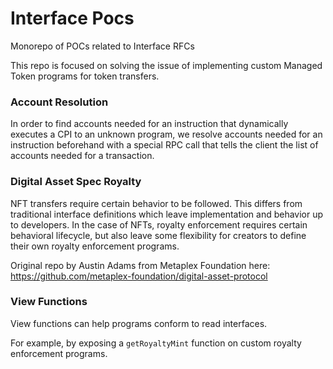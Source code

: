 # Interface Pocs
Monorepo of POCs related to Interface RFCs

This repo is focused on solving the issue of implementing custom Managed Token programs for token transfers.

### Account Resolution

In order to find accounts needed for an instruction that dynamically executes a CPI to an unknown program, we resolve accounts needed for an instruction beforehand with a special RPC call that tells the client the list of accounts needed for a transaction.


### Digital Asset Spec Royalty 

NFT transfers require certain behavior to be followed. This differs from traditional interface definitions which leave implementation and behavior up to developers. In the case of NFTs, royalty enforcement requires certain behavioral lifecycle, but also leave some flexibility for creators to define their own royalty enforcement programs.

Original repo by Austin Adams from Metaplex Foundation here: https://github.com/metaplex-foundation/digital-asset-protocol


### View Functions

View functions can help programs conform to read interfaces.

For example, by exposing a `getRoyaltyMint` function on custom royalty enforcement programs.
